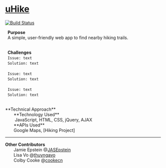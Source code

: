 # [uHike]
[![Build Status](https://travis-ci.org/joemccann/dillinger.svg?branch=master)](https://travis-ci.org/joemccann/dillinger)



&nbsp; **Purpose** </br>
&nbsp; A simple, user-friendly web app to find nearby hiking trails. </br></br>

&nbsp; **Challenges**
</br>&nbsp; `` Issue: text ``
</br>&nbsp; ``Solution: text ``
</br>
</br>&nbsp; `` Issue: text ``
</br>&nbsp; ``Solution: text ``
</br>
</br>&nbsp; `` Issue: text ``
</br>&nbsp; ``Solution: text ``

</br>
**Technical Approach** </br>
&nbsp;&nbsp;&nbsp;&nbsp;&nbsp;&nbsp;&nbsp;**Technology Used** </br>
&nbsp;&nbsp;&nbsp;&nbsp;&nbsp;&nbsp;&nbsp; JavaScript, HTML, CSS, jQuery, AJAX </br>
&nbsp;&nbsp;&nbsp;&nbsp;&nbsp;&nbsp;&nbsp;**APIs Used** </br>
&nbsp;&nbsp;&nbsp;&nbsp;&nbsp;&nbsp;&nbsp;Google Maps, [Hiking Project] </br>

-----
**Other Contributors** </br>
&nbsp;&nbsp;&nbsp;&nbsp;&nbsp;&nbsp;&nbsp;Jamie Epstein @[JASEpstein] </br>
&nbsp;&nbsp;&nbsp;&nbsp;&nbsp;&nbsp;&nbsp;Lisa Vo @[thuyngavo] </br>
&nbsp;&nbsp;&nbsp;&nbsp;&nbsp;&nbsp;&nbsp;Colby Cooke @[cookecn] </br> 

 [uHike]: <https://mprestonsparks.github.io/uHike/>
 [JASEpstein]: <https://github.com/JASEpstein/>
 [thuyngavo]: <https://github.com/thuyngavo/>
 [cookecn]: <https://github.com/cookecn/>
 [Hiking Project]: <https://www.hikingproject.com/data/>
